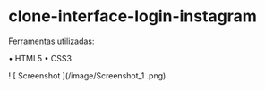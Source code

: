 # clone-interface-login-instagram

Ferramentas utilizadas:

 • HTML5
 • CSS3
 
! [ Screenshot ](/image/Screenshot_1 .png)
